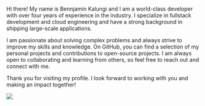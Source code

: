 Hi there! My name is Bennjamin Kalungi and I am a world-class developer with over four years of experience in the industry. I specialize in fullstack development and cloud engineering and have a strong background in shipping large-scale applications.

I am passionate about solving complex problems and always strive to improve my skills and knowledge. On GitHub, you can find a selection of my personal projects and contributions to open-source projects. I am always open to collaborating and learning from others, so feel free to reach out and connect with me.

Thank you for visiting my profile. I look forward to working with you and making an impact together!

![](https://komarev.com/ghpvc/?bk973)
